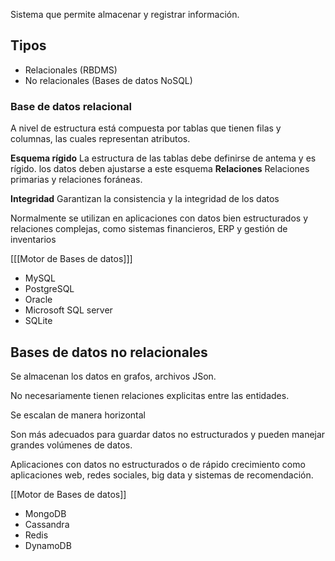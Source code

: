 Sistema que permite almacenar y registrar información.
## Tipos
- Relacionales (RBDMS)
- No relacionales (Bases de datos NoSQL)
### Base de datos relacional
A nivel de estructura está compuesta por tablas que tienen filas y columnas, las cuales representan atributos.

**Esquema rígido**
La estructura de las tablas debe definirse de antema y es rígido. los datos deben ajustarse a este esquema
**Relaciones**
Relaciones primarias y relaciones foráneas.

**Integridad**
Garantizan la consistencia y la integridad de los datos

Normalmente se utilizan en aplicaciones con datos bien estructurados y relaciones complejas, como sistemas financieros, ERP y gestión de inventarios

[[[Motor de Bases de datos]]]
- MySQL
- PostgreSQL
- Oracle
- Microsoft SQL server
- SQLite
## Bases de datos no relacionales
Se almacenan los datos en grafos, archivos JSon.

No necesariamente tienen relaciones explicitas entre las entidades.

Se escalan de manera horizontal

Son más adecuados para guardar datos no estructurados y pueden manejar grandes volúmenes de datos.

Aplicaciones con datos no estructurados o de rápido crecimiento como aplicaciones web, redes sociales, big data y sistemas de recomendación.

[[Motor de Bases de datos]]
- MongoDB
- Cassandra 
- Redis
- DynamoDB
